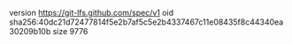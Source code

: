 version https://git-lfs.github.com/spec/v1
oid sha256:40dc21d72477814f5e2b7af5c5e2b4337467c11e08435f8c44340ea30209b10b
size 9776
